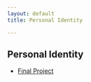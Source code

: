 ```yaml
---
layout: default
title: Personal Identity

---
```



## Personal Identity

+ [Final Project](Final.pdf)